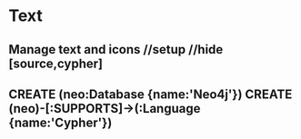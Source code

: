 # Text
Manage text and icons
//setup
//hide
[source,cypher]
----
CREATE (neo:Database {name:'Neo4j'})
CREATE (neo)-[:SUPPORTS]->(:Language {name:'Cypher'})
----
